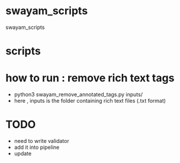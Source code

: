 # swayam_scripts
swayam_scripts


# scripts

# how to run : remove rich text tags

- python3 swayam\_remove\_annotated\_tags.py inputs/
- here , inputs is the folder containing rich text files (.txt format)

# TODO 
- need to write validator 
- add it into pipeline
- update
